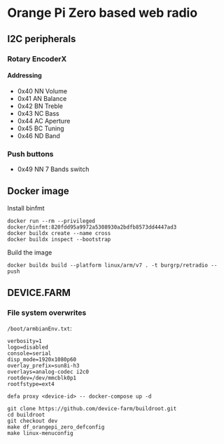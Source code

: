 # Orange Pi Zero based web radio

## I2C peripherals

### Rotary EncoderX

#### Addressing

* 0x40 NN Volume
* 0x41 AN Balance
* 0x42 BN Treble
* 0x43 NC Bass
* 0x44 AC Aperture
* 0x45 BC Tuning
* 0x46 ND Band

### Push buttons

* 0x49 NN 7 Bands switch

## Docker image

Install binfmt

```text
docker run --rm --privileged docker/binfmt:820fdd95a9972a5308930a2bdfb8573dd4447ad3
docker buildx create --name cross
docker buildx inspect --bootstrap
```

Build the image

```text
docker buildx build --platform linux/arm/v7 . -t burgrp/retradio --push
```

## DEVICE.FARM

### File system overwrites

`/boot/armbianEnv.txt`:

```text
verbosity=1
logo=disabled
console=serial
disp_mode=1920x1080p60
overlay_prefix=sun8i-h3
overlays=analog-codec i2c0
rootdev=/dev/mmcblk0p1
rootfstype=ext4
```

```text
defa proxy <device-id> -- docker-compose up -d
```

```
git clone https://github.com/device-farm/buildroot.git
cd buildroot
git checkout dev
make df_orangepi_zero_defconfig
make linux-menuconfig

```